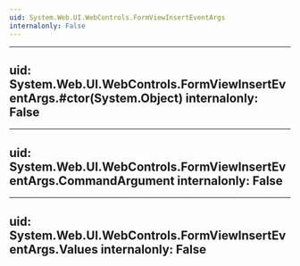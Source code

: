 ```yaml
---
uid: System.Web.UI.WebControls.FormViewInsertEventArgs
internalonly: False
---
```


---
uid: System.Web.UI.WebControls.FormViewInsertEventArgs.#ctor(System.Object)
internalonly: False
---

---
uid: System.Web.UI.WebControls.FormViewInsertEventArgs.CommandArgument
internalonly: False
---

---
uid: System.Web.UI.WebControls.FormViewInsertEventArgs.Values
internalonly: False
---
